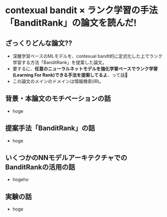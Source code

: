 # contexual bandit × ランク学習の手法「BanditRank」の論文を読んだ!

## ざっくりどんな論文??

- 深層学習ベースのMLモデルを、contexual bandt的に定式化した上でランク学習する方法「BanditRank」を提案した論文。
- 要するに、**任意のニューラルネットモデルを強化学習ベースでランク学習(Learning For Rank)できる手法を提案してるよ**、って話:thinking:
- この論文のメインのドメインは情報検索(IR)。

## 背景・本論文のモチベーションの話

- hoge

## 提案手法「BanditRank」の話

- hoge

## いくつかのNNモデルアーキテクチャでのBanditRankの活用の話

- hogeho

## 実験の話

- hoge


